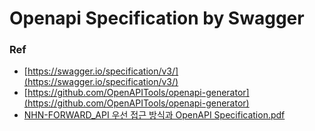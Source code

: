 # Openapi Specification by Swagger

### Ref

- [https://swagger.io/specification/v3/](https://swagger.io/specification/v3/)
- [https://github.com/OpenAPITools/openapi-generator](https://github.com/OpenAPITools/openapi-generator)
- [NHN-FORWARD_API 우선 접근 방식과 OpenAPI Specification.pdf](https://rledtpaj4.toastcdn.net/2022/presentation/NHN%20FORWARD_API%20우선%20접근%20방식과%20OpenAPI%20Specification.pdf)